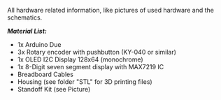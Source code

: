All hardware related information, like pictures of used hardware and the schematics.

***Material List:***

* 1x Arduino Due
* 3x Rotary encoder with pushbutton (KY-040 or similar)
* 1x OLED I2C Display 128x64 (monochrome)
* 1x 8-Digit seven segment display with MAX7219 IC
* Breadboard Cables
* Housing (see folder "STL" for 3D printing files)
* Standoff Kit (see Picture)
